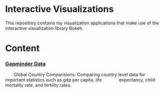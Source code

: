 # Interactive Visualizations
This repository contains my visualization applications that make use of the interactive visualization library Bokeh.

# Content
### [Gapminder Data]()
&nbsp;&nbsp;&nbsp;&nbsp;&nbsp;&nbsp; Global Country Comparisions: Comparing country level data for important statistics such as gdp per capita, life &nbsp;&nbsp;&nbsp;&nbsp;&nbsp;&nbsp;&nbsp;&nbsp;&nbsp;&nbsp;&nbsp;&nbsp; expectancy, child mortality rate, and fertility rates.

